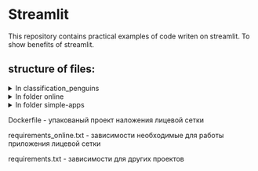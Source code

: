 # Streamlit
 This repository contains practical examples of code writen on streamlit. To show benefits of streamlit.


## structure of files:

<details><summary>In classification_penguins</summary>

    решение задачи классификации пингвинов в зависимости от их характеристик:
        - images - фото разновидностей пингвинов
        - penguins_cleaned.csv - обработанный набор данных характеристик пингвинов
        - penguins_clf.pkl - сохраненная модель классификации
        - penguins-app.py - приложение для классификации пингвинов

</details>

<details><summary>In folder online</summary>
    
    решение задачи наложения лицевой сетки:
        - fresh_view - реализация работы приложения
        - about.ipynb - Информация о проекте
        - output1.mp4 - видео для демонстрации работы приложения
        
</details>

<details><summary>In folder simple-apps</summary>
    
    mini examples of apps:
        - basketball_app.py - приложение для просмотра статистики по баскетбольным командам
        - SimpleBioinformaticsDNACount.py - приложение для анализа ДНК
        - SimpleStockPrice.py - приложение для предсказания цен акций
        - sp500-app.py - приложение для просмотра статистики по бумагам SP&500

</details>

Dockerfile - упакованый проект наложения лицевой сетки

requirements_online.txt - зависимости необходимые для работы приложения лицевой сетки

requirements.txt - зависимости для других проектов